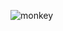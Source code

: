 ![monkey](https://user-images.githubusercontent.com/59375245/133704075-35a24b0f-2a38-45c0-ade3-94e2c6de7d5f.gif)

